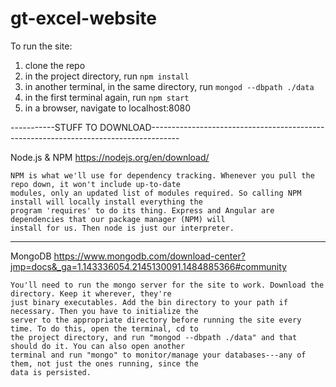 # gt-excel-website

To run the site:<br />
1. clone the repo<br />
2. in the project directory, run `npm install`<br />
3. in another terminal, in the same directory, run `mongod --dbpath ./data`<br />
4. in the first terminal again, run `npm start`<br />
5. in a browser, navigate to localhost:8080<br />

-----------STUFF TO DOWNLOAD-------------------------------------------------------------------------------------

Node.js & NPM https://nodejs.org/en/download/

    NPM is what we'll use for dependency tracking. Whenever you pull the repo down, it won't include up-to-date 
    modules, only an updated list of modules required. So calling NPM install will locally install everything the 
    program 'requires' to do its thing. Express and Angular are dependencies that our package manager (NPM) will 
    install for us. Then node is just our interpreter.
------------------------------------------------------------------------------------------------------------------
MongoDB https://www.mongodb.com/download-center?jmp=docs&_ga=1.143336054.2145130091.1484885366#community 

    You'll need to run the mongo server for the site to work. Download the directory. Keep it wherever, they're 
    just binary executables. Add the bin directory to your path if necessary. Then you have to initialize the 
    server to the appropriate directory before running the site every time. To do this, open the terminal, cd to
    the project directory, and run "mongod --dbpath ./data" and that should do it. You can also open another
    terminal and run "mongo" to monitor/manage your databases---any of them, not just the ones running, since the 
    data is persisted.
